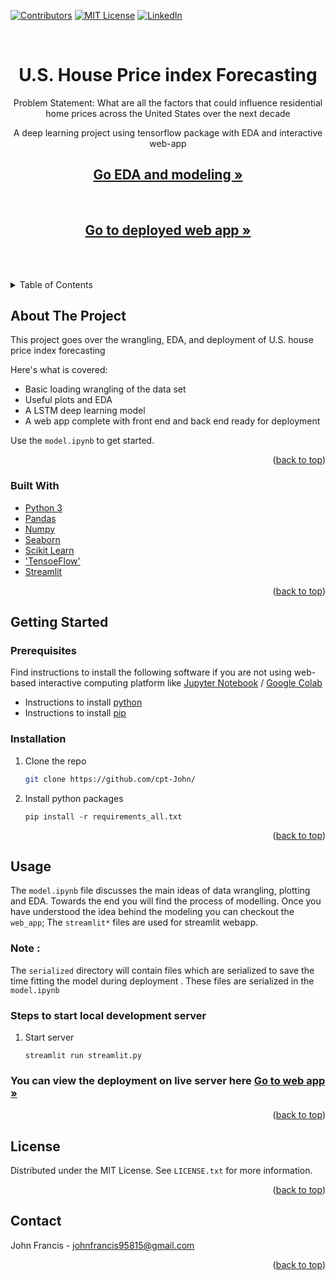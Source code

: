 <div id="top"></div>

[![Contributors][contributors-shield]][contributors-url]
[![MIT License][license-shield]][license-url]
[![LinkedIn][linkedin-shield]][linkedin-url]

<!-- PROJECT LOGO -->
<br />
<div align="center">

  <h1 align="center">U.S. House Price index Forecasting</h1>
  <p>Problem Statement: What are all the factors that could influence residential home prices across the United States over the next decade</p>
  <p align="center">
    A deep learning project using tensorflow package with EDA and interactive web-app
    <br />
    <a href=""><strong><h2>Go EDA and modeling »</h2></strong></a>
    <br />
    <a href=""><strong><h2>Go to deployed web app »</h2></strong></a>
    <br />
    <br />
  </p>
</div>

<!-- TABLE OF CONTENTS -->
<details>
  <summary>Table of Contents</summary>
  <ol>
    <li>
      <a href="#about-the-project">About The Project</a>
      <ul>
        <li><a href="#built-with">Built With</a></li>
      </ul>
    </li>
    <li>
      <a href="#getting-started">Getting Started</a>
      <ul>
        <li><a href="#prerequisites">Prerequisites</a></li>
        <li><a href="#installation">Installation</a></li>
      </ul>
    </li>
    <li><a href="#usage">Usage</a></li>
    <li><a href="#license">License</a></li>
    <li><a href="#contact">Contact</a></li>
  </ol>
</details>

<!-- ABOUT THE PROJECT -->

## About The Project

This project goes over the wrangling, EDA, and deployment of U.S. house price index forecasting

Here's what is covered:

- Basic loading wrangling of the data set
- Useful plots and EDA
- A LSTM deep learning model
- A web app complete with front end and back end ready for deployment

Use the `model.ipynb` to get started.

<p align="right">(<a href="#top">back to top</a>)</p>

### Built With

- [Python 3](https://www.python.org/)
- [Pandas](https://pandas.pydata.org/)
- [Numpy](https://numpy.org/)
- [Seaborn](https://seaborn.pydata.org/)
- [Scikit Learn](https://scikit-learn.org/stable/)
- ['TensoeFlow'](https://www.tensorflow.org/)
- [Streamlit](https://share.streamlit.io/)

<p align="right">(<a href="#top">back to top</a>)</p>

<!-- GETTING STARTED -->

## Getting Started

### Prerequisites

Find instructions to install the following software if you are not using web-based interactive computing platform like [Jupyter Notebook](https://jupyter.org/) / [Google Colab](https://colab.research.google.com/?)

- Instructions to install [python](https://wiki.python.org/moin/BeginnersGuide/Download)
- Instructions to install [pip](https://pip.pypa.io/en/stable/installation/)

### Installation

1. Clone the repo
   ```sh
   git clone https://github.com/cpt-John/
   ```
2. Install python packages

   ```
   pip install -r requirements_all.txt
   ```

<p align="right">(<a href="#top">back to top</a>)</p>

<!-- USAGE EXAMPLES -->

## Usage

The `model.ipynb` file discusses the main ideas of data wrangling, plotting and EDA. Towards the end you will find the process of modelling. Once you have understood the idea behind the modeling you can checkout the `web_app`; The `streamlit*` files are used for streamlit webapp.

### Note :

The `serialized` directory will contain files which are serialized to save the time fitting the model during deployment . These files are serialized in the `model.ipynb`

### Steps to start local development server

1. Start server
   ```
   streamlit run streamlit.py
   ```

### You can view the deployment on live server here <a href=""><strong>Go to web app »</strong></a>

<p align="right">(<a href="#top">back to top</a>)</p>

<!-- LICENSE -->

## License

Distributed under the MIT License. See `LICENSE.txt` for more information.

<p align="right">(<a href="#top">back to top</a>)</p>

<!-- CONTACT -->

## Contact

John Francis - johnfrancis95815@gmail.com

<p align="right">(<a href="#top">back to top</a>)</p>

<!-- MARKDOWN LINKS & IMAGES -->

[contributors-shield]: https://img.shields.io/github/contributors/cpt-John/?style=for-the-badge
[contributors-url]: https://github.com/cpt-John
[license-shield]: https://img.shields.io/github/license/cpt-John/?style=for-the-badge
[license-url]: https://github.com/cpt-John//blob/master/LICENSE.txt
[linkedin-shield]: https://img.shields.io/badge/-LinkedIn-black.svg?style=for-the-badge&logo=linkedin&colorB=555
[linkedin-url]: https://www.linkedin.com/in/john-francis-526999148/
